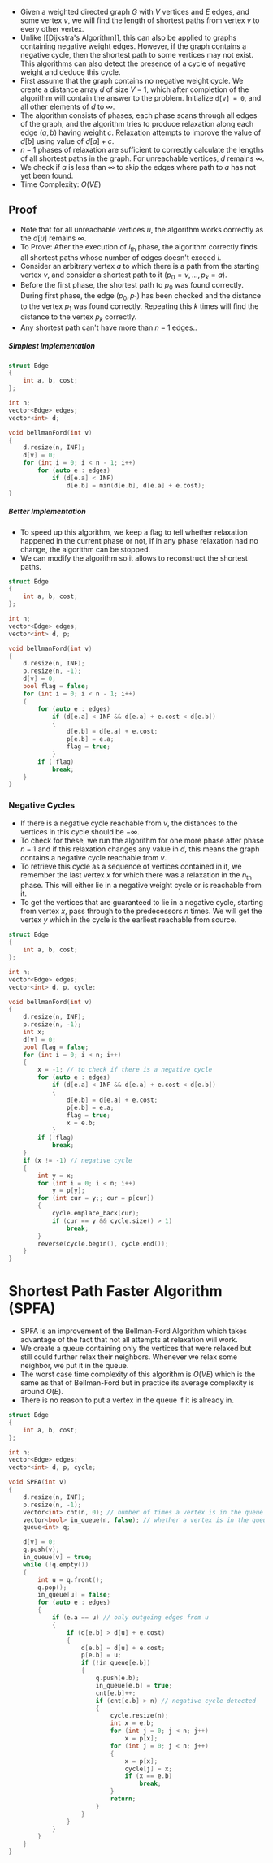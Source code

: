 - Given a weighted directed graph $G$ with $V$ vertices and $E$ edges, and some vertex $v$, we will find the length of shortest paths from vertex $v$ to every other vertex.
- Unlike [[Dijkstra's Algorithm]], this can also be applied to graphs containing negative weight edges. However, if the graph contains a negative cycle, then the shortest path to some vertices may not exist. This algorithms can also detect the presence of a cycle of negative weight and deduce this cycle.
- First assume that the graph contains no negative weight cycle. We create a distance array $d$ of size $V-1$, which after completion of the algorithm will contain the answer to the problem. Initialize `d[v] = 0`, and all other elements of $d$ to $\infty$.
- The algorithm consists of phases, each phase scans through all edges of the graph, and the algorithm tries to produce relaxation along each edge $(a, b)$ having weight $c$. Relaxation attempts to improve the value of $d[b]$ using value of $d[a]+c$.
- $n-1$ phases of relaxation are sufficient to correctly calculate the lengths of all shortest paths in the graph. For unreachable vertices, $d$ remains $\infty$.
- We check if $a$ is less than $\infty$ to skip the edges where path to $a$ has not yet been found.
- Time Complexity: $O(VE)$
## Proof
- Note that for all unreachable vertices $u$, the algorithm works correctly as the $d[u]$ remains $\infty$.
- To Prove: After the execution of $i_{\text{th}}$ phase, the algorithm correctly finds all shortest paths whose number of edges doesn't exceed $i$.
- Consider an arbitrary vertex $a$ to which there is a path from the starting vertex $v$, and consider a shortest path to it $(p_{0}=v, \dots, p_{k}=a)$.
- Before the first phase, the shortest path to $p_{0}$ was found correctly. During first phase, the edge $(p_{0}, p_{1})$ has been checked and the distance to the vertex $p_{1}$ was found correctly. Repeating this $k$ times will find the distance to the vertex $p_{k}$ correctly.
- Any shortest path can't have more than $n-1$ edges..
##### Simplest Implementation
```cpp
struct Edge
{
	int a, b, cost;
};

int n;
vector<Edge> edges;
vector<int> d;

void bellmanFord(int v)
{
	d.resize(n, INF);
	d[v] = 0;
	for (int i = 0; i < n - 1; i++)
		for (auto e : edges)
			if (d[e.a] < INF)
				d[e.b] = min(d[e.b], d[e.a] + e.cost);
}
```
##### Better Implementation
- To speed up this algorithm, we keep a flag to tell whether relaxation happened in the current phase or not, if in any phase relaxation had no change, the algorithm can be stopped.
- We can modify the algorithm so it allows to reconstruct the shortest paths.
```cpp
struct Edge
{
	int a, b, cost;
};

int n;
vector<Edge> edges;
vector<int> d, p;

void bellmanFord(int v)
{
	d.resize(n, INF);
	p.resize(n, -1);
	d[v] = 0;
	bool flag = false;
	for (int i = 0; i < n - 1; i++)
	{
		for (auto e : edges)
			if (d[e.a] < INF && d[e.a] + e.cost < d[e.b])
			{
				d[e.b] = d[e.a] + e.cost;
				p[e.b] = e.a;
				flag = true;
			}
		if (!flag)
			break;
	}
}
```
### Negative Cycles
- If there is a negative cycle reachable from $v$, the distances to the vertices in this cycle should be $-\infty$.
- To check for these, we run the algorithm for one more phase after phase $n-1$ and if this relaxation changes any value in $d$, this means the graph contains a negative cycle reachable from $v$.
- To retrieve this cycle as a sequence of vertices contained in it, we remember the last vertex $x$ for which there was a relaxation in the $n_{\text{th}}$ phase. This will either lie in a negative weight cycle or is reachable from it.
- To get the vertices that are guaranteed to lie in a negative cycle, starting from vertex $x$, pass through to the predecessors $n$ times. We will get the vertex $y$ which in the cycle is the earliest reachable from source.
```cpp
struct Edge
{
	int a, b, cost;
};

int n;
vector<Edge> edges;
vector<int> d, p, cycle;

void bellmanFord(int v)
{
	d.resize(n, INF);
	p.resize(n, -1);
	int x;
	d[v] = 0;
	bool flag = false;
	for (int i = 0; i < n; i++)
	{
		x = -1; // to check if there is a negative cycle
		for (auto e : edges)
			if (d[e.a] < INF && d[e.a] + e.cost < d[e.b])
			{
				d[e.b] = d[e.a] + e.cost;
				p[e.b] = e.a;
				flag = true;
				x = e.b;
			}
		if (!flag)
			break;
	}
	if (x != -1) // negative cycle
	{
		int y = x;
		for (int i = 0; i < n; i++)
			y = p[y];
		for (int cur = y;; cur = p[cur])
		{
			cycle.emplace_back(cur);
			if (cur == y && cycle.size() > 1)
				break;
		}
		reverse(cycle.begin(), cycle.end());
	}
}
```
# Shortest Path Faster Algorithm (SPFA)
- SPFA is an improvement of the Bellman-Ford Algorithm which takes advantage of the fact that not all attempts at relaxation will work.
- We create a queue containing only the vertices that were relaxed but still could further relax their neighbors. Whenever we relax some neighbor, we put it in the queue.
- The worst case time complexity of this algorithm is $O(VE)$ which is the same as that of Bellman-Ford but in practice its average complexity is around $O(E)$.
- There is no reason to put a vertex in the queue if it is already in.
```cpp
struct Edge
{
	int a, b, cost;
};

int n;
vector<Edge> edges;
vector<int> d, p, cycle;

void SPFA(int v)
{
	d.resize(n, INF);
	p.resize(n, -1);
	vector<int> cnt(n, 0); // number of times a vertex is in the queue
	vector<bool> in_queue(n, false); // whether a vertex is in the queue or not
	queue<int> q;

	d[v] = 0;
	q.push(v);
	in_queue[v] = true;
	while (!q.empty())
	{
		int u = q.front();
		q.pop();
		in_queue[u] = false;
		for (auto e : edges)
		{
			if (e.a == u) // only outgoing edges from u
			{
				if (d[e.b] > d[u] + e.cost)
				{
					d[e.b] = d[u] + e.cost;
					p[e.b] = u;
					if (!in_queue[e.b])
					{
						q.push(e.b);
						in_queue[e.b] = true;
						cnt[e.b]++;
						if (cnt[e.b] > n) // negative cycle detected
						{
							cycle.resize(n);
							int x = e.b;
							for (int j = 0; j < n; j++)
								x = p[x];
							for (int j = 0; j < n; j++)
							{
								x = p[x];
								cycle[j] = x;
								if (x == e.b)
									break;
							}
							return;
						}
					}
				}
			}
		}
	}
}
```